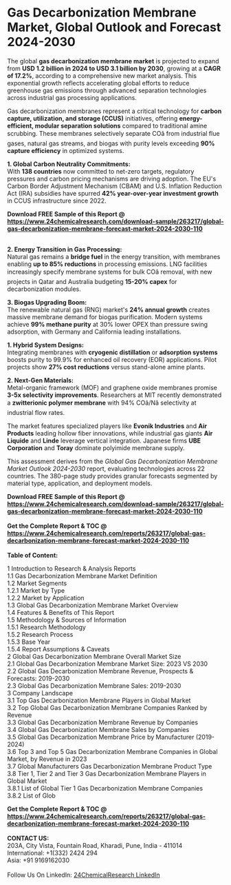 <h1>Gas Decarbonization Membrane Market, Global Outlook and Forecast 2024-2030</h1><p>The global <strong>gas decarbonization membrane market</strong> is projected to expand from <strong>USD 1.2 billion in 2024 to USD 3.1 billion by 2030</strong>, growing at a <strong>CAGR of 17.2%</strong>, according to a comprehensive new market analysis. This exponential growth reflects accelerating global efforts to reduce greenhouse gas emissions through advanced separation technologies across industrial gas processing applications.</p><p>Gas decarbonization membranes represent a critical technology for <strong>carbon capture, utilization, and storage (CCUS)</strong> initiatives, offering <strong>energy-efficient, modular separation solutions</strong> compared to traditional amine scrubbing. These membranes selectively separate COâ from industrial flue gases, natural gas streams, and biogas with purity levels exceeding <strong>90% capture efficiency</strong> in optimized systems.</p><p><strong>1. Global Carbon Neutrality Commitments:</strong><br>
With <strong>138 countries</strong> now committed to net-zero targets, regulatory pressures and carbon pricing mechanisms are driving adoption. The EU's Carbon Border Adjustment Mechanism (CBAM) and U.S. Inflation Reduction Act (IRA) subsidies have spurred <strong>42% year-over-year investment growth</strong> in CCUS infrastructure since 2022.</p><div><b>Download FREE Sample of this Report @ 
            <a href="https://www.24chemicalresearch.com/download-sample/263217/global-gas-decarbonization-membrane-forecast-market-2024-2030-110">
            https://www.24chemicalresearch.com/download-sample/263217/global-gas-decarbonization-membrane-forecast-market-2024-2030-110</a></b></div><br><p><strong>2. Energy Transition in Gas Processing:</strong><br>
Natural gas remains a <strong>bridge fuel</strong> in the energy transition, with membranes enabling <strong>up to 85% reductions</strong> in processing emissions. LNG facilities increasingly specify membrane systems for bulk COâ removal, with new projects in Qatar and Australia budgeting <strong>15-20% capex</strong> for decarbonization modules.</p><p><strong>3. Biogas Upgrading Boom:</strong><br>
The renewable natural gas (RNG) market's <strong>24% annual growth</strong> creates massive membrane demand for biogas purification. Modern systems achieve <strong>99% methane purity</strong> at 30% lower OPEX than pressure swing adsorption, with Germany and California leading installations.</p><p><strong>1. Hybrid System Designs:</strong><br>
Integrating membranes with <strong>cryogenic distillation</strong> or <strong>adsorption systems</strong> boosts purity to 99.9% for enhanced oil recovery (EOR) applications. Pilot projects show <strong>27% cost reductions</strong> versus stand-alone amine plants.</p><p><strong>2. Next-Gen Materials:</strong><br>
Metal-organic framework (MOF) and graphene oxide membranes promise <strong>3-5x selectivity improvements</strong>. Researchers at MIT recently demonstrated a <strong>zwitterionic polymer membrane</strong> with 94% COâ/Nâ selectivity at industrial flow rates.</p><p>The market features specialized players like <strong>Evonik Industries</strong> and <strong>Air Products</strong> leading hollow fiber innovations, while industrial gas giants <strong>Air Liquide</strong> and <strong>Linde</strong> leverage vertical integration. Japanese firms <strong>UBE Corporation</strong> and <strong>Toray</strong> dominate polyimide membrane supply.</p><p>This assessment derives from the <em>Global Gas Decarbonization Membrane Market Outlook 2024-2030</em> report, evaluating technologies across 22 countries. The 380-page study provides granular forecasts segmented by material type, application, and deployment models.</p><div><b>Download FREE Sample of this Report @ 
            <a href="https://www.24chemicalresearch.com/download-sample/263217/global-gas-decarbonization-membrane-forecast-market-2024-2030-110">
            https://www.24chemicalresearch.com/download-sample/263217/global-gas-decarbonization-membrane-forecast-market-2024-2030-110</a></b></div><br><div><b>Get the Complete Report & TOC @ 
            <a href="https://www.24chemicalresearch.com/reports/263217/global-gas-decarbonization-membrane-forecast-market-2024-2030-110">
            https://www.24chemicalresearch.com/reports/263217/global-gas-decarbonization-membrane-forecast-market-2024-2030-110</a></b></div><br>
            <b>Table of Content:</b><p>1 Introduction to Research & Analysis Reports<br />
    1.1 Gas Decarbonization Membrane Market Definition<br />
    1.2 Market Segments<br />
        1.2.1 Market by Type<br />
        1.2.2 Market by Application<br />
    1.3 Global Gas Decarbonization Membrane Market Overview<br />
    1.4 Features & Benefits of This Report<br />
    1.5 Methodology & Sources of Information<br />
        1.5.1 Research Methodology<br />
        1.5.2 Research Process<br />
        1.5.3 Base Year<br />
        1.5.4 Report Assumptions & Caveats<br />
2 Global Gas Decarbonization Membrane Overall Market Size<br />
    2.1 Global Gas Decarbonization Membrane Market Size: 2023 VS 2030<br />
    2.2 Global Gas Decarbonization Membrane Revenue, Prospects & Forecasts: 2019-2030<br />
    2.3 Global Gas Decarbonization Membrane Sales: 2019-2030<br />
3 Company Landscape<br />
    3.1 Top Gas Decarbonization Membrane Players in Global Market<br />
    3.2 Top Global Gas Decarbonization Membrane Companies Ranked by Revenue<br />
    3.3 Global Gas Decarbonization Membrane Revenue by Companies<br />
    3.4 Global Gas Decarbonization Membrane Sales by Companies<br />
    3.5 Global Gas Decarbonization Membrane Price by Manufacturer (2019-2024)<br />
    3.6 Top 3 and Top 5 Gas Decarbonization Membrane Companies in Global Market, by Revenue in 2023<br />
    3.7 Global Manufacturers Gas Decarbonization Membrane Product Type<br />
    3.8 Tier 1, Tier 2 and Tier 3 Gas Decarbonization Membrane Players in Global Market<br />
        3.8.1 List of Global Tier 1 Gas Decarbonization Membrane Companies<br />
        3.8.2 List of Glob</p><div><b>Get the Complete Report & TOC @ 
            <a href="https://www.24chemicalresearch.com/reports/263217/global-gas-decarbonization-membrane-forecast-market-2024-2030-110">
            https://www.24chemicalresearch.com/reports/263217/global-gas-decarbonization-membrane-forecast-market-2024-2030-110</a></b></div><br><b>CONTACT US:</b><br>
            203A, City Vista, Fountain Road, Kharadi, Pune, India - 411014<br>
            International: +1(332) 2424 294<br>
            Asia: +91 9169162030 <br><br>
            Follow Us On LinkedIn: <a href="https://www.linkedin.com/company/24chemicalresearch/">24ChemicalResearch LinkedIn</a>